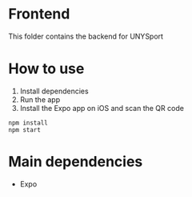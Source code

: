 # Frontend
This folder contains the backend for UNYSport

# How to use
1. Install dependencies
2. Run the app
3. Install the Expo app on iOS and scan the QR code

```
npm install
npm start
```

# Main dependencies
- Expo
